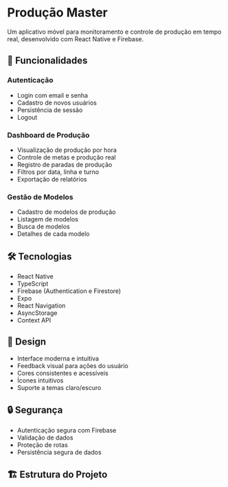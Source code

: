 # Produção Master

Um aplicativo móvel para monitoramento e controle de produção em tempo real, desenvolvido com React Native e Firebase.

## 📱 Funcionalidades

### Autenticação
- Login com email e senha
- Cadastro de novos usuários
- Persistência de sessão
- Logout

### Dashboard de Produção
- Visualização de produção por hora
- Controle de metas e produção real
- Registro de paradas de produção
- Filtros por data, linha e turno
- Exportação de relatórios

### Gestão de Modelos
- Cadastro de modelos de produção
- Listagem de modelos
- Busca de modelos
- Detalhes de cada modelo

## 🛠 Tecnologias

- React Native
- TypeScript
- Firebase (Authentication e Firestore)
- Expo
- React Navigation
- AsyncStorage
- Context API

## 🎨 Design

- Interface moderna e intuitiva
- Feedback visual para ações do usuário
- Cores consistentes e acessíveis
- Ícones intuitivos
- Suporte a temas claro/escuro

## 🔒 Segurança

- Autenticação segura com Firebase
- Validação de dados
- Proteção de rotas
- Persistência segura de dados

## 🏗 Estrutura do Projeto 